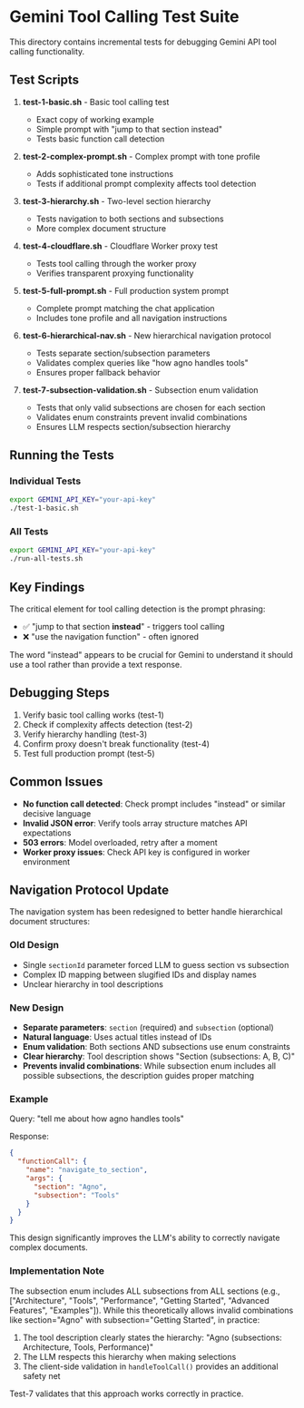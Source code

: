 # Gemini Tool Calling Test Suite

This directory contains incremental tests for debugging Gemini API tool calling functionality.

## Test Scripts

1. **test-1-basic.sh** - Basic tool calling test
   - Exact copy of working example
   - Simple prompt with "jump to that section instead"
   - Tests basic function call detection

2. **test-2-complex-prompt.sh** - Complex prompt with tone profile
   - Adds sophisticated tone instructions
   - Tests if additional prompt complexity affects tool detection

3. **test-3-hierarchy.sh** - Two-level section hierarchy
   - Tests navigation to both sections and subsections
   - More complex document structure

4. **test-4-cloudflare.sh** - Cloudflare Worker proxy test
   - Tests tool calling through the worker proxy
   - Verifies transparent proxying functionality

5. **test-5-full-prompt.sh** - Full production system prompt
   - Complete prompt matching the chat application
   - Includes tone profile and all navigation instructions

6. **test-6-hierarchical-nav.sh** - New hierarchical navigation protocol
   - Tests separate section/subsection parameters
   - Validates complex queries like "how agno handles tools"
   - Ensures proper fallback behavior

7. **test-7-subsection-validation.sh** - Subsection enum validation
   - Tests that only valid subsections are chosen for each section
   - Validates enum constraints prevent invalid combinations
   - Ensures LLM respects section/subsection hierarchy

## Running the Tests

### Individual Tests
```bash
export GEMINI_API_KEY="your-api-key"
./test-1-basic.sh
```

### All Tests
```bash
export GEMINI_API_KEY="your-api-key"
./run-all-tests.sh
```

## Key Findings

The critical element for tool calling detection is the prompt phrasing:
- ✅ "jump to that section **instead**" - triggers tool calling
- ❌ "use the navigation function" - often ignored

The word "instead" appears to be crucial for Gemini to understand it should use a tool rather than provide a text response.

## Debugging Steps

1. Verify basic tool calling works (test-1)
2. Check if complexity affects detection (test-2)
3. Verify hierarchy handling (test-3)
4. Confirm proxy doesn't break functionality (test-4)
5. Test full production prompt (test-5)

## Common Issues

- **No function call detected**: Check prompt includes "instead" or similar decisive language
- **Invalid JSON error**: Verify tools array structure matches API expectations
- **503 errors**: Model overloaded, retry after a moment
- **Worker proxy issues**: Check API key is configured in worker environment

## Navigation Protocol Update

The navigation system has been redesigned to better handle hierarchical document structures:

### Old Design
- Single `sectionId` parameter forced LLM to guess section vs subsection
- Complex ID mapping between slugified IDs and display names
- Unclear hierarchy in tool descriptions

### New Design
- **Separate parameters**: `section` (required) and `subsection` (optional)
- **Natural language**: Uses actual titles instead of IDs
- **Enum validation**: Both sections AND subsections use enum constraints
- **Clear hierarchy**: Tool description shows "Section (subsections: A, B, C)"
- **Prevents invalid combinations**: While subsection enum includes all possible subsections, the description guides proper matching

### Example

Query: "tell me about how agno handles tools"

Response:
```json
{
  "functionCall": {
    "name": "navigate_to_section",
    "args": {
      "section": "Agno",
      "subsection": "Tools"
    }
  }
}
```

This design significantly improves the LLM's ability to correctly navigate complex documents.

### Implementation Note

The subsection enum includes ALL subsections from ALL sections (e.g., ["Architecture", "Tools", "Performance", "Getting Started", "Advanced Features", "Examples"]). While this theoretically allows invalid combinations like section="Agno" with subsection="Getting Started", in practice:

1. The tool description clearly states the hierarchy: "Agno (subsections: Architecture, Tools, Performance)"
2. The LLM respects this hierarchy when making selections
3. The client-side validation in `handleToolCall()` provides an additional safety net

Test-7 validates that this approach works correctly in practice.